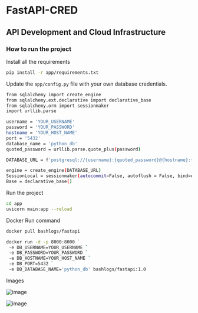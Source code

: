 # FastAPI-CRED

## API Development and Cloud Infrastructure

### How to run the project

Install all the requirements

```bash
pip install -r app/requirements.txt
```

Update the ```app/config.py``` file with your own database credentials.

```bash
from sqlalchemy import create_engine
from sqlalchemy.ext.declarative import declarative_base
from sqlalchemy.orm import sessionmaker
import urllib.parse

username = 'YOUR_USERNAME'
password = 'YOUR_PASSWORD'
hostname = 'YOUR_HOST_NAME'
port = '5432'
database_name = 'python_db'
quoted_password = urllib.parse.quote_plus(password)

DATABASE_URL = f'postgresql://{username}:{quoted_password}@{hostname}:{port}/{database_name}'

engine = create_engine(DATABASE_URL)
SessionLocal = sessionmaker(autocommit=False, autoflush = False, bind=engine)
Base = declarative_base()
```

Run the project

```bash
cd app
uvicorn main:app --reload
```

Docker Run command
```bash
docker pull bashlogs/fastapi

docker run -d -p 8000:8000 `
 -e DB_USERNAME=YOUR_USERNAME `
 -e DB_PASSWORD=YOUR_PASSWORD `
 -e DB_HOSTNAME=YOUR_HOST_NAME `
 -e DB_PORT=5432 `
 -e DB_DATABASE_NAME='python_db' bashlogs/fastapi:1.0
 ```

Images

![image](https://github.com/bashlogs/FastAPI-CRED/assets/102829101/dbb92c43-9a1f-4df7-8817-16f29eea193d)

![image](https://github.com/bashlogs/FastAPI-CRED/assets/102829101/1bb080c9-f4df-4867-b225-ad204d071d42)

